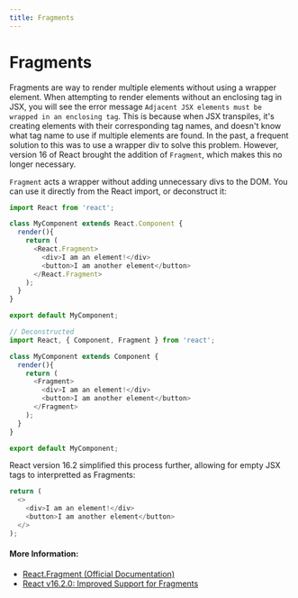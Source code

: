 ```yaml
---
title: Fragments
---
```


# Fragments

Fragments are way to render multiple elements without using a wrapper element. When attempting to render elements without an enclosing tag in JSX, you will see the error message `Adjacent JSX elements must be wrapped in an enclosing tag`.  This is because when JSX transpiles, it's creating elements with their corresponding tag names, and doesn't know what tag name to use if multiple elements are found.  In the past, a frequent solution to this was to use a wrapper div to solve this problem. However, version 16 of React brought the addition of `Fragment`, which makes this no longer necessary.

`Fragment` acts a wrapper without adding unnecessary divs to the DOM.  You can use it directly from the React import, or deconstruct it:

```js
import React from 'react';

class MyComponent extends React.Component {
  render(){
    return (
      <React.Fragment>
        <div>I am an element!</div>
        <button>I am another element</button>
      </React.Fragment>
    );
  }
}

export default MyComponent;
```


```js
// Deconstructed
import React, { Component, Fragment } from 'react';

class MyComponent extends Component {
  render(){
    return (
      <Fragment>
        <div>I am an element!</div>
        <button>I am another element</button>
      </Fragment>
    );
  }
}

export default MyComponent;
```

React version 16.2 simplified this process further, allowing for empty JSX tags to interpretted as Fragments:

```js
return (
  <>
    <div>I am an element!</div>
    <button>I am another element</button>
  </>
);
```

#### More Information:
* [React.Fragment (Official Documentation)](https://reactjs.org/docs/react-api.html#reactfragment)
* [React v16.2.0: Improved Support for Fragments](https://reactjs.org/blog/2017/11/28/react-v16.2.0-fragment-support.html)
